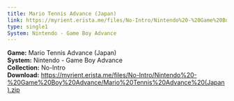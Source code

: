 ```yaml
---
title: Mario Tennis Advance (Japan)
link: https://myrient.erista.me/files/No-Intro/Nintendo%20-%20Game%20Boy%20Advance/Mario%20Tennis%20Advance%20(Japan).zip
type: single1
System: Nintendo - Game Boy Advance
---
```

<b>Game:</b> Mario Tennis Advance (Japan)<br>
<b>System:</b> Nintendo - Game Boy Advance<br>
<b>Collection:</b> No-Intro<br>
<b>Download:</b> https://myrient.erista.me/files/No-Intro/Nintendo%20-%20Game%20Boy%20Advance/Mario%20Tennis%20Advance%20(Japan).zip